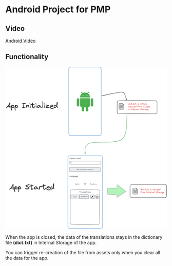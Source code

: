 # Android Project for PMP

## Video
[Android Video](attachments/2024-03-21%2012-04-05.mp4)

## Functionality

![Android Prototype](attachments/Android%20PMP%20Prototype.png)

When the app is closed, the data of the translations stays in the dictionary file **(dict.txt)**
in Internal Storage of the app.

You can trigger re-creation of the file from assets only when you clear all the data for the app.


